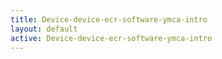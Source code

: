 ```yaml
---
title: Device-device-ecr-software-ymca-intro
layout: default
active: Device-device-ecr-software-ymca-intro
---
```


